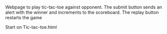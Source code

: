 Webpage to play tic-tac-toe against opponent. 
The submit button sends an alert with the winner and increments to the scoreboard.
The replay button restarts the game

Start on Tic-tac-toe.html
